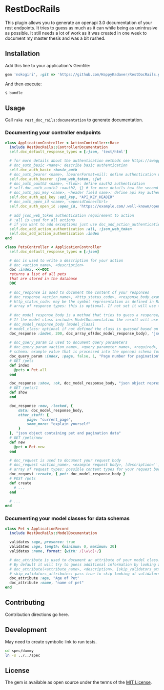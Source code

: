 # RestDocRails
This plugin allows you to generate an openapi 3.0 documentation of your rest endpoints.
It tries to guess as much as it can while being as unintrusive as possible.
It still needs a lot of work as it was created in one week to document my master thesis and was a bit rushed.

## Installation
Add this line to your application's Gemfile:

```ruby
gem 'nokogiri', :git => 'https://github.com/HappyKadaver/RestDocRails.git'
```

And then execute:
```bash
$ bundle
```

## Usage

Call `rake rest_doc_rails:documentation` to generate documentation.

### Documenting your controller endpoints

```ruby
class ApplicationController < ActionController::Base
  include RestDocRails::ControllerDocumentation
  self.doc_default_response_types = [:json, 'text/html']

  # for more details about the authentication methods see https://swagger.io/docs/specification/authentication/  
  # doc_auth_basic <name>: describe basic authentication
  self.doc_auth_basic :basic_auth
  # doc_auth_bearer <name>, [bearerFormat=nil]: define authentication with bearer token
  self.doc_auth_bearer :json_web_token, :jwt
  # doc_auth_oauth2 <name>, <flow>: define oauth2 authentication
  # self.doc_auth_oauth2 :oauth2, {} # for more details how the second paramter should look see https://swagger.io/docs/specification/authentication/oauth2/
  # doc_auth_api_key <name>, <header field name>: define api key authentication
  self.doc_auth_api_key :api_key, "API_KEY_HEADER"
  # doc_auth_open_id <name>, <openidConnectUrl>
  self.doc_auth_open_id :open_id, 'https://example.com/.well-known/openid-configuration'
  
  # add json_web_token authentication requirement to action
  # :all is used for all actions
  # if you want to add exceptions just use doc_add_action_authentication without the second parameter 
  self.doc_add_action_authentication :all, :json_web_token
  self.doc_add_action_authentication :index
end

class PetsController < ApplicationController
  self.doc_default_response_types = [:json]

  # doc is used to write a description for your action
  # doc <action_name>, <description> 
  doc :index, <<~DOC
  returns a list of all pets
  that are stored in the database
  DOC
  
  # doc_response is used to document the content of your responses
  # doc_response <action_name>, <http_status_code>, <response_body_example>, <description>, [array of response types]
  # http_status_code: may be the symbol representation as defined in Rack::Utils::SYMBOL_TO_STATUS_CODE or the integer number
  # array of response types: this is optional. If not set it will use the value set with self.doc_default_response_types=<value> or it will default to html
  
  # doc_model_response_body is a method that tries to guess a response/request body by looking at your model classes.
  # If the model class includes ModelDocumentation the result will use the documentation you defined in your model class. 
  # doc_model_response_body [model_class]
  # model_class: optional if not defined the class is quessed based on the controller name
  doc_response :index, 200, doc_array_of(doc_model_response_body), "json array of pets"
  
  # doc_query_param is used to document query parameters
  # doc_query_param <action_name>, <query parameter name>, <required>, <schema>, <description>
  # schema: example value that is processed into the openapi schema format  
  doc_query_param :index, :page, false, 1, "Page number for pagination"
  # GET /pets
  def index
    @pets = Pet.all
  end

  doc_response :show, :ok, doc_model_response_body, "json object representing the pet"
  # GET /pets/1
  def show
  end

  doc_response :new, :locked, {
      data: doc_model_response_body,
      other_stuff: {
          page: "current_page",
          some_more: "explain yourself"
      }
  }, "json object containing pet and pagination data"
  # GET /pets/new
  def new
    @pet = Pet.new
  end

  # doc_request is used to document your request body
  # doc_request <action_name>, <example request body>, [description=''], [request_types]
  # array of request types: possible content types for your request body. This is optional. If not set it will use the value set with self.doc_default_response_types=<value> or it will default to html
  doc_request :create, { pet: doc_model_response_body }
  # POST /pets
  def create
    # ...
  end
  
  # ...
end
```
### Documenting your model classes for data schemas
```ruby
class Pet < ApplicationRecord
  include RestDocRails::ModelDocumentation

  validates :age, presence: true
  validates :age, length: {minimum: 0, maximum: 20}
  validates :name, format: {with: /[\w\d]+/}

  # doc_attribute is used to document an attribute of your model class.
  # By default it will try to guess additional information by looking at your defined validators. 
  # doc_attribute(<attribute_name>, <description>, [skip_validators_attributes: false] 
  # skip_validators_attributes: pass true to skip looking at validators
  doc_attribute :age, "Age of Pet"
  doc_attribute :name, "name of pet"
end
```

## Contributing
Contribution directions go here.

## Development
May need to create symbolic link to run tests.

```bash
cd spec/dummy
ln -s ../../spec
```

## License
The gem is available as open source under the terms of the [MIT License](https://opensource.org/licenses/MIT).
